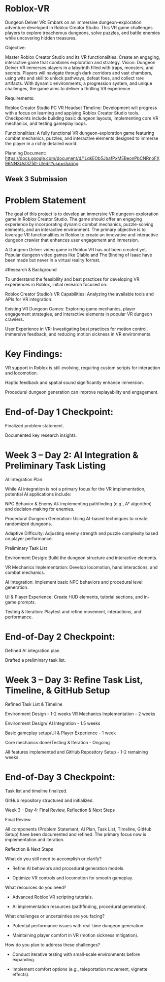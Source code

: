 # Roblox-VR
Dungeon Delver VR: Embark on an immersive dungeon-exploration adventure developed in Roblox Creator Studio. This VR game challenges players to explore treacherous dungeons, solve puzzles, and battle enemies while uncovering hidden treasures.

Objective:

Master Roblox Creator Studio and its VR functionalities.
Create an engaging, interactive game that combines exploration and strategy.
Vision:
Dungeon Delver VR immerses players in a labyrinth filled with traps, monsters, and secrets. Players will navigate through dark corridors and vast chambers, using wits and skill to unlock pathways, defeat foes, and collect rare artifacts. With dynamic environments, a progression system, and unique challenges, the game aims to deliver a thrilling VR experience.

Requirements:

Roblox Creator Studio
PC
VR Headset
Timeline:
Development will progress with a focus on learning and applying Roblox Creator Studio tools. Checkpoints include building basic dungeon layouts, implementing core VR mechanics, and testing gameplay loops.

Functionalities:
A fully functional VR dungeon-exploration game featuring combat mechanics, puzzles, and interactive elements designed to immerse the player in a richly detailed world.

Planning Document: https://docs.google.com/document/d/1LqkEOb5JbafPxMEBeonPbCNRnoFX96NN3Usl3Z5It-U/edit?usp=sharing

## Week 3 Submission

# Problem Statement

The goal of this project is to develop an immersive VR dungeon-exploration game in Roblox Creator Studio. The game should offer an engaging experience by incorporating dynamic combat mechanics, puzzle-solving elements, and an interactive environment. The primary objective is to leverage VR functionalities in Roblox to create an innovative and interactive dungeon crawler that enhances user engagement and immersion.

A Dungeon Delver video game in Roblox VR has not been created yet. Popular dungeon video games like Diablo and The Binding of Isaac have been made but never in a virtual reality format.

#Research & Background

To understand the feasibility and best practices for developing VR experiences in Roblox, initial research focused on:

Roblox Creator Studio’s VR Capabilities: Analyzing the available tools and APIs for VR integration.

Existing VR Dungeon Games: Exploring game mechanics, player engagement strategies, and interactive elements in popular VR dungeon crawlers.

User Experience in VR: Investigating best practices for motion control, immersive feedback, and reducing motion sickness in VR environments.

# Key Findings:

VR support in Roblox is still evolving, requiring custom scripts for interaction and locomotion.

Haptic feedback and spatial sound significantly enhance immersion.

Procedural dungeon generation can improve replayability and engagement.

# End-of-Day 1 Checkpoint:

Finalized problem statement.

Documented key research insights.

# Week 3 – Day 2: AI Integration & Preliminary Task Listing

AI Integration Plan

While AI integration is not a primary focus for the VR implementation, potential AI applications include:

NPC Behavior & Enemy AI: Implementing pathfinding (e.g., A* algorithm) and decision-making for enemies.

Procedural Dungeon Generation: Using AI-based techniques to create randomized dungeons.

Adaptive Difficulty: Adjusting enemy strength and puzzle complexity based on player performance.

Preliminary Task List

Environment Design: Build the dungeon structure and interactive elements.

VR Mechanics Implementation: Develop locomotion, hand interactions, and combat mechanics.

AI Integration: Implement basic NPC behaviors and procedural level generation.

UI & Player Experience: Create HUD elements, tutorial sections, and in-game prompts.

Testing & Iteration: Playtest and refine movement, interactions, and performance.

# End-of-Day 2 Checkpoint:

Defined AI integration plan.

Drafted a preliminary task list.

# Week 3 – Day 3: Refine Task List, Timeline, & GitHub Setup

Refined Task List & Timeline

Environment Design - 1-2 weeks
VR Mechanics Implementation - 2 weeks

Environment Design/ AI Integration - 1.5 weeks

Basic gameplay setup/UI & Player Experience - 1 week

Core mechanics done/Testing & Iteration - Ongoing

All features implemented and GitHub Repository Setup - 1-2 remaining weeks

# End-of-Day 3 Checkpoint:

Task list and timeline finalized.

GitHub repository structured and initialized.

Week 3 – Day 4: Final Review, Reflection & Next Steps

Final Review

All components (Problem Statement, AI Plan, Task List, Timeline, GitHub Setup) have been documented and refined. The primary focus now is implementation and iteration.

Reflection & Next Steps

What do you still need to accomplish or clarify?

- Refine AI behaviors and procedural generation models.

- Optimize VR controls and locomotion for smooth gameplay.

What resources do you need?

- Advanced Roblox VR scripting tutorials.

- AI implementation resources (pathfinding, procedural generation).

What challenges or uncertainties are you facing?

- Potential performance issues with real-time dungeon generation.

- Maintaining player comfort in VR (motion sickness mitigation).

How do you plan to address these challenges?

- Conduct iterative testing with small-scale environments before expanding.

- Implement comfort options (e.g., teleportation movement, vignette effects).
